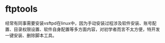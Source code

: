 # ftptools
经常有同事需要安装vsftpd在linux中，因为手动安装过程涉及软件安装、账号配置、目录权限设置、软件自身配置等多方面内容，对初学者而言不太方便，特开发一键安装、删除脚本工具。
